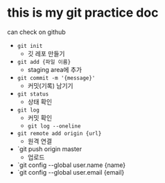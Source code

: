 # this is my git practice doc

can check on github

- `git init`
	- 깃 레포 만들기
- `git add {파일 이름}`
	- staging area에 추가
- `git commit -m '{message}'`
	- 커밋(기록) 남기기
- `git status`
	- 상태 확인
- `git log`
	- 커밋 확인
	- `git log --oneline`
- `git remote add origin {url}`
	- 원격 연결
- `git push origin master
	- 업로드
- `git config --global user.name {name}
- `git config --global user.email {email}